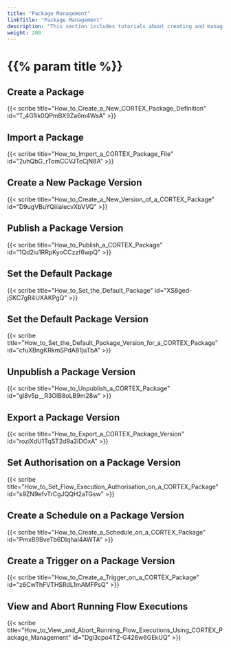 ```yaml
---
title: "Package Management"
linkTitle: "Package Management"
description: "This section includes tutorials about creating and managing packages."
weight: 200
---
```


# {{% param title %}}

## Create a Package

{{< scribe title="How_to_Create_a_New_CORTEX_Package_Definition" id="T_4G1ik0QPmBX9Za6m4WsA" >}}

## Import a Package

{{< scribe title="How_to_Import_a_CORTEX_Package_File" id="2uhQbG_rTomCCVJTcCjN8A" >}}

## Create a New Package Version

{{< scribe title="How_to_Create_a_New_Version_of_a_CORTEX_Package" id="D9ugVBuYQiiialecvXbVVQ" >}}

## Publish a Package Version

{{< scribe title="How_to_Publish_a_CORTEX_Package" id="1Qd2iu1RRpKyoCCzzf6wpQ" >}}

## Set the Default Package

{{< scribe title="How_to_Set_the_Default_Package" id="XS8ged-jSKC7gR4UXAKPgQ" >}}

## Set the Default Package Version

{{< scribe title="How_to_Set_the_Default_Package_Version_for_a_CORTEX_Package" id="cfuXBngKRkmSPdA81juTbA" >}}

## Unpublish a Package Version

{{< scribe title="How_to_Unpublish_a_CORTEX_Package" id="gl8v5p__R3OlB8oLB9m28w" >}}

## Export a Package Version

{{< scribe title="How_to_Export_a_CORTEX_Package_Version" id="roziXdU1TqST2d9a2IDOxA" >}}

## Set Authorisation on a Package Version

{{< scribe title="How_to_Set_Flow_Execution_Authorisation_on_a_CORTEX_Package" id="s9ZN9efvTrCgJQQH2aTGsw" >}}

## Create a Schedule on a Package Version

{{< scribe title="How_to_Create_a_Schedule_on_a_CORTEX_Package" id="PmxB9BveTb6DIqhaI4AWTA" >}}

## Create a Trigger on a Package Version

{{< scribe title="How_to_Create_a_Trigger_on_a_CORTEX_Package" id="z6CwThFVTHSRdL1mAMFPsQ" >}}

## View and Abort Running Flow Executions

{{< scribe title="How_to_View_and_Abort_Running_Flow_Executions_Using_CORTEX_Package_Management" id="Dgi3cpo4TZ-G426w6GEkUQ" >}}
